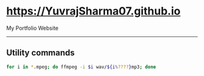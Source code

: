 # https://YuvrajSharma07.github.io
My Portfolio Website

---
## Utility commands
```bash
for i in *.mpeg; do ffmpeg -i $i wav/${i%????}mp3; done
```